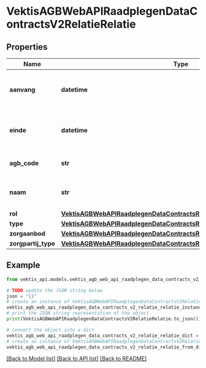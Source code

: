 # VektisAGBWebAPIRaadplegenDataContractsV2RelatieRelatie



## Properties

Name | Type | Description | Notes
------------ | ------------- | ------------- | -------------
**aanvang** | **datetime** | DATUMAANVANG, dateTime, Datum vanaf wanneer een relatie geldig is | 
**einde** | **datetime** | DATUMEINDE, dateTime, Datum vanaf wanneer een relatie geldig is | [optional] 
**agb_code** | **str** | CODE, length &#x3D; 8 numeriek in een string, AGBCode | 
**naam** | **str** | RELATIENAAM, maxLength &#x3D; 60, Naam die een relatie kan hebben | 
**rol** | [**VektisAGBWebAPIRaadplegenDataContractsReferentiegegevensRelatieRol**](VektisAGBWebAPIRaadplegenDataContractsReferentiegegevensRelatieRol.md) |  | 
**type** | [**VektisAGBWebAPIRaadplegenDataContractsReferentiegegevensRelatieType**](VektisAGBWebAPIRaadplegenDataContractsReferentiegegevensRelatieType.md) |  | 
**zorgaanbod** | [**VektisAGBWebAPIRaadplegenDataContractsReferentiegegevensZorgaanbod**](VektisAGBWebAPIRaadplegenDataContractsReferentiegegevensZorgaanbod.md) |  | [optional] 
**zorgpartij_type** | [**VektisAGBWebAPIRaadplegenDataContractsReferentiegegevensZorgpartijType**](VektisAGBWebAPIRaadplegenDataContractsReferentiegegevensZorgpartijType.md) |  | 

## Example

```python
from vektis_api.models.vektis_agb_web_api_raadplegen_data_contracts_v2_relatie_relatie import VektisAGBWebAPIRaadplegenDataContractsV2RelatieRelatie

# TODO update the JSON string below
json = "{}"
# create an instance of VektisAGBWebAPIRaadplegenDataContractsV2RelatieRelatie from a JSON string
vektis_agb_web_api_raadplegen_data_contracts_v2_relatie_relatie_instance = VektisAGBWebAPIRaadplegenDataContractsV2RelatieRelatie.from_json(json)
# print the JSON string representation of the object
print(VektisAGBWebAPIRaadplegenDataContractsV2RelatieRelatie.to_json())

# convert the object into a dict
vektis_agb_web_api_raadplegen_data_contracts_v2_relatie_relatie_dict = vektis_agb_web_api_raadplegen_data_contracts_v2_relatie_relatie_instance.to_dict()
# create an instance of VektisAGBWebAPIRaadplegenDataContractsV2RelatieRelatie from a dict
vektis_agb_web_api_raadplegen_data_contracts_v2_relatie_relatie_from_dict = VektisAGBWebAPIRaadplegenDataContractsV2RelatieRelatie.from_dict(vektis_agb_web_api_raadplegen_data_contracts_v2_relatie_relatie_dict)
```
[[Back to Model list]](../README.md#documentation-for-models) [[Back to API list]](../README.md#documentation-for-api-endpoints) [[Back to README]](../README.md)


